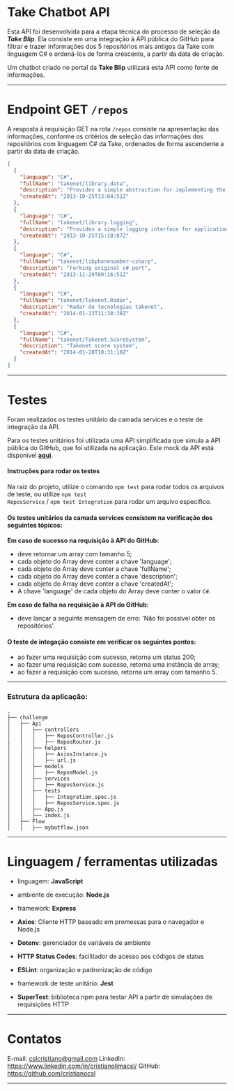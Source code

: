 # Take Chatbot API

Esta API foi desenvolvida para a etapa técnica do processo de seleção da _**Take Blip**_. Ela consiste em uma integração à API pública do GitHub para filtrar e trazer informações dos 5 repositórios mais antigos da Take com linguagem C# e ordená-los de forma crescente, a partir da data de criação.

Um chatbot criado no portal da **Take Blip** utilizará esta API como fonte de informações.

------------

# Endpoint GET <code>/repos</code>

A resposta à requisição GET na rota <code>/repos</code> consiste na apresentação das informações, conforme os critérios de seleção das informações dos repositórios com linguagem C# da Take, ordenados de forma ascendente a partir da data de criação.

```json
[
  {
    "language": "C#",
    "fullName": "takenet/library.data",
    "description": "Provides a simple abstraction for implementing the repository and unit of work patterns for data-enabled applications",
    "createdAt": "2013-10-25T13:04:51Z"
  },
  {
    "language": "C#",
    "fullName": "takenet/library.logging",
    "description": "Provides a simple logging interface for applications and some basic implementations of this interface",
    "createdAt": "2013-10-25T15:18:07Z"
  },
  {
    "language": "C#",
    "fullName": "takenet/libphonenumber-csharp",
    "description": "Forking original c# port",
    "createdAt": "2013-11-29T09:16:51Z"
  },
  {
    "language": "C#",
    "fullName": "takenet/Takenet.Radar",
    "description": "Radar de tecnologias takenet",
    "createdAt": "2014-01-13T11:38:38Z"
  },
  {
    "language": "C#",
    "fullName": "takenet/Takenet.ScoreSystem",
    "description": "Takenet score system",
    "createdAt": "2014-01-28T10:31:10Z"
  }
]
```

------------

# Testes

Foram realizados os testes unitário da camada services e o teste de integração da API.

Para os testes unitários foi utilizada uma API simplificada que simula a API pública do GitHub, que foi utilizada na aplicação. Este mock da API está disponível [**aqui**](https://62decf3d976ae7460be2be6d.mockapi.io/api/v1/takebliptest/repos).

#### Instruções para rodar os testes

Na raiz do projeto, utilize o comando <code>npm test</code> para rodar todos os arquivos de teste, ou utilize <code>npm test ReposService</code> / <code>npm test Integration</code> para rodar um arquivo específico.

#### **Os testes unitários da camada services consistem na verificação dos seguintes tópicos:**

**Em caso de sucesso na requisição à API do GitHub:**
- deve retornar um array com tamanho 5;
- cada objeto do Array deve conter a chave 'language';
- cada objeto do Array deve conter a chave 'fullName';
- cada objeto do Array deve conter a chave 'description';
- cada objeto do Array deve conter a chave 'createdAt';
- A chave 'language' de cada objeto do Array deve conter o valor <code>C#</code>.

**Em caso de falha na requisição à API do GitHub:**
- deve lançar a seguinte mensagem de erro: 'Não foi possível obter os repositórios'.

#### **O teste de integação consiste em verificar os seguintes pontos:**

- ao fazer uma requisição com sucesso, retorna um status 200;
- ao fazer uma requisição com sucesso, retorna uma instância de array;
- ao fazer a requisição com sucesso, retorna um array com tamanho 5.

------------

### Estrutura da aplicação:
```shell
.
├── challenge
│   ├── Api
│   │   ├── controllers
│   │   │   ├── ReposController.js
|   |   |   ├── ReposRouter.js
│   │   ├── helpers
│   │   │   ├── AxiosInstance.js
│   │   │   ├── url.js
│   │   ├── models
│   │   │   ├── ReposModel.js
│   │   ├── services
│   │   │   ├── ReposService.js
│   │   ├── tests
│   │   │   ├── Integration.spec.js
│   │   │   ├── ReposService.spec.js
│   │   ├── App.js
│   │   ├── index.js
│   ├── Flow
│   │   ├── mybotflow.json
```

------------

# Linguagem / ferramentas utilizadas

- linguagem: **JavaScript**
- ambiente de execução: **Node.js**
- framework: **Express**

- **Axios**: Cliente HTTP baseado em promessas para o navegador e Node.js
- **Dotenv**: gerenciador de variáveis de ambiente
- **HTTP Status Codes**: facilitador de acesso aos códigos de status
- **ESLint**: organização e padronização de código

- framework de teste unitário: **Jest**
- **SuperTest**: biblioteca npm para testar API a partir de simulações de requisições HTTP

---

# Contatos

E-mail: cslcristiano@gmail.com
LinkedIn: https://www.linkedin.com/in/cristianolimacsl/
GitHub: https://github.com/cristianocsl

---
